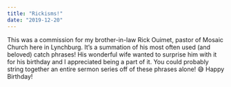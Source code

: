 ```yaml
---
title: "Rickisms!"
date: "2019-12-20"
---
```


This was a commission for my brother-in-law Rick Ouimet, pastor of Mosaic Church here in Lynchburg. It’s a summation of his most often used (and beloved) catch phrases! His wonderful wife wanted to surprise him with it for his birthday and I appreciated being a part of it. You could probably string together an entire sermon series off of these phrases alone! 😅 Happy Birthday!
